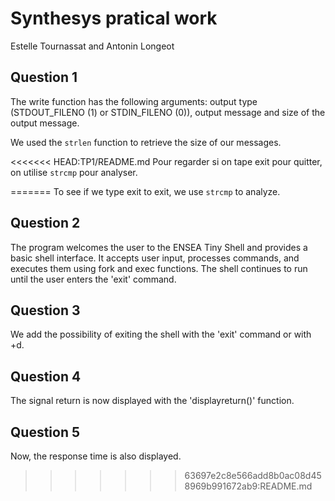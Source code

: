 # Synthesys pratical work
Estelle Tournassat and Antonin Longeot

## Question 1

The write function has the following arguments: output type (STDOUT_FILENO (1) or STDIN_FILENO (0)), output message and size of the output message.

We used the `strlen` function to retrieve the size of our messages.

<<<<<<< HEAD:TP1/README.md
Pour regarder si on tape exit pour quitter, on utilise `strcmp` pour analyser.  

=======
To see if we type exit to exit, we use `strcmp` to analyze.

## Question 2

The program welcomes the user to the ENSEA Tiny Shell and provides a basic shell interface. It accepts user input, processes commands, and executes them using fork and exec functions. The shell continues to run until the user enters the 'exit' command.

## Question 3

We add the possibility of exiting the shell with the 'exit' command or with <ctrl>+d.

## Question 4

The signal return is now displayed with the 'displayreturn()' function.

## Question 5

Now, the response time is also displayed.
>>>>>>> 63697e2c8e566add8b0ac08d458969b991672ab9:README.md
